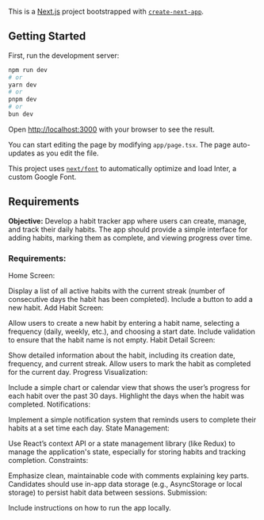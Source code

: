 This is a [Next.js](https://nextjs.org/) project bootstrapped with [`create-next-app`](https://github.com/vercel/next.js/tree/canary/packages/create-next-app).

## Getting Started

First, run the development server:

```bash
npm run dev
# or
yarn dev
# or
pnpm dev
# or
bun dev
```

Open [http://localhost:3000](http://localhost:3000) with your browser to see the result.

You can start editing the page by modifying `app/page.tsx`. The page auto-updates as you edit the file.

This project uses [`next/font`](https://nextjs.org/docs/basic-features/font-optimization) to automatically optimize and load Inter, a custom Google Font.

## Requirements

**Objective:** Develop a habit tracker app where users can create, manage, and track their daily habits. The app should provide a simple interface for adding habits, marking them as complete, and viewing progress over time.

### Requirements:

Home Screen:

Display a list of all active habits with the current streak (number of consecutive days the habit has been completed).
Include a button to add a new habit.
Add Habit Screen:

Allow users to create a new habit by entering a habit name, selecting a frequency (daily, weekly, etc.), and choosing a start date.
Include validation to ensure that the habit name is not empty.
Habit Detail Screen:

Show detailed information about the habit, including its creation date, frequency, and current streak.
Allow users to mark the habit as completed for the current day.
Progress Visualization:

Include a simple chart or calendar view that shows the user’s progress for each habit over the past 30 days.
Highlight the days when the habit was completed.
Notifications:

Implement a simple notification system that reminds users to complete their habits at a set time each day.
State Management:

Use React’s context API or a state management library (like Redux) to manage the application's state, especially for storing habits and tracking completion.
Constraints:

Emphasize clean, maintainable code with comments explaining key parts.
Candidates should use in-app data storage (e.g., AsyncStorage or local storage) to persist habit data between sessions.
Submission:

Include instructions on how to run the app locally.

